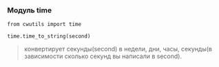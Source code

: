### Модуль time
```
from cwutils import time

time.time_to_string(second)
```
> конвертирует секунды(second) в недели, дни, часы, секунды(в зависимости сколько секунд вы написали в second). 

